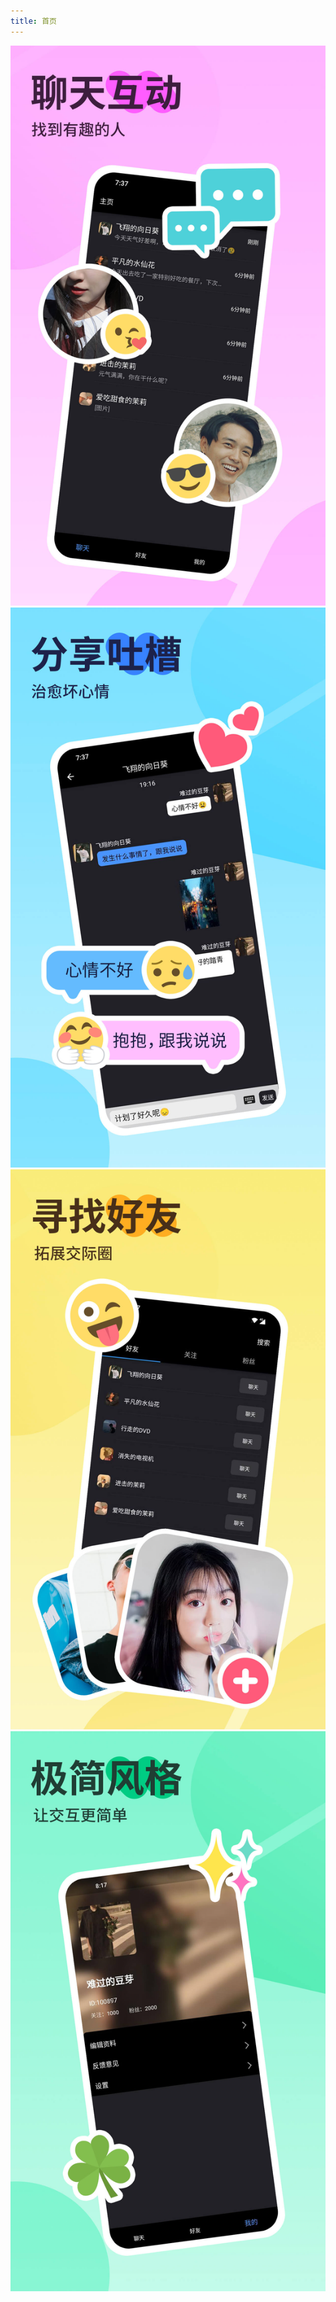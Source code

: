 ```yaml
---
title: 首页
---
```

![](../images/P1-1242x2208.jpg)
![](../images/P2-1242x2208.jpg)
![](../images/P3-1242x2208.jpg)
![](../images/P4-1242x2208.jpg)